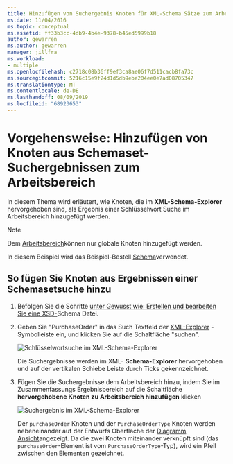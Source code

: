 ```yaml
---
title: Hinzufügen von Suchergebnis Knoten für XML-Schema Sätze zum Arbeitsbereich
ms.date: 11/04/2016
ms.topic: conceptual
ms.assetid: ff33b3cc-4db9-4b4e-9378-b45ed5999b18
author: gewarren
ms.author: gewarren
manager: jillfra
ms.workload:
- multiple
ms.openlocfilehash: c2718c08b36ff9ef3ca8ae06f7d511cacb8fa73c
ms.sourcegitcommit: 5216c15e9f24d1d5db9ebe204ee0e7ad08705347
ms.translationtype: MT
ms.contentlocale: de-DE
ms.lasthandoff: 08/09/2019
ms.locfileid: "68923653"
---
```

# <a name="how-to-add-schema-set-search-result-nodes-to-the-workspace"></a>Vorgehensweise: Hinzufügen von Knoten aus Schemaset-Suchergebnissen zum Arbeitsbereich

In diesem Thema wird erläutert, wie Knoten, die im **XML-Schema-Explorer** hervorgehoben sind, als Ergebnis einer Schlüsselwort Suche im Arbeitsbereich hinzugefügt werden.

> [!NOTE]
> Dem [Arbeitsbereich](../xml-tools/xml-schema-designer-workspace.md)können nur globale Knoten hinzugefügt werden.

In diesem Beispiel wird das Beispiel-Bestell [Schema](../xml-tools/sample-xsd-file-purchase-order-schema.md)verwendet.

## <a name="to-add-schema-set-result-nodes"></a>So fügen Sie Knoten aus Ergebnissen einer Schemasetsuche hinzu

1. Befolgen Sie die Schritte [unter Gewusst wie: Erstellen und bearbeiten Sie eine XSD-](../xml-tools/how-to-create-and-edit-an-xsd-schema-file.md)Schema Datei.

2. Geben Sie "PurchaseOrder" in das Such Textfeld der [XML-Explorer](../xml-tools/xml-schema-explorer.md) -Symbolleiste ein, und klicken Sie auf die Schaltfläche "suchen".

     ![Schlüsselwortsuche im XML-Schema-Explorer](../xml-tools/media/schemaexplorersearch.gif)

     Die Suchergebnisse werden im XML- **Schema-Explorer** hervorgehoben und auf der vertikalen Schiebe Leiste durch Ticks gekennzeichnet.

3. Fügen Sie die Suchergebnisse dem Arbeitsbereich hinzu, indem Sie im Zusammenfassungs Ergebnisbereich auf die Schaltfläche **hervorgehobene Knoten zu Arbeitsbereich hinzufügen** klicken

     ![Suchergebnis im XML-Schema-Explorer](../xml-tools/media/schemaexplorersearchresult.gif)

     Der `purchaseOrder` Knoten und der `PurchaseOrderType` Knoten werden nebeneinander auf der Entwurfs Oberfläche der [Diagramm Ansicht](../xml-tools/graph-view.md)angezeigt. Da die zwei Knoten miteinander verknüpft sind (das `purchaseOrder`-Element ist vom `PurchaseOrderType`-Typ), wird ein Pfeil zwischen den Elementen gezeichnet.